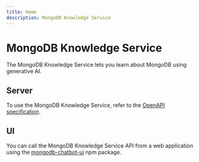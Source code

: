 ```yaml
---
title: Home
description: MongoDB Knowledge Service
---
```


# MongoDB Knowledge Service

The MongoDB Knowledge Service lets you learn about MongoDB using generative AI.

## Server

To use the MongoDB Knowledge Service, refer to the [OpenAPI specification](/server/openapi/).

## UI

You can call the MongoDB Knowledge Service API from a web application using the [mongodb-chatbot-ui](./ui.md) npm package.

